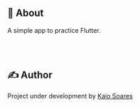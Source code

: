 ## 🎯 About
A simple app to practice Flutter.

<br><br>
## ✍️ Author
Project under development by [Kaio Soares](https://github.com/kaiossoares)

